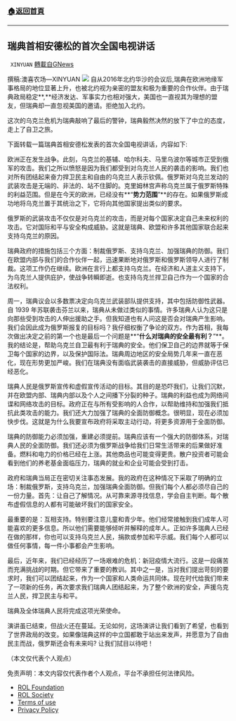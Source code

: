 ###  [:house:返回首頁](https://github.com/ourhimalayas/txt)
---


## 瑞典首相安德松的首次全国电视讲话
` XINYUAN` [轉載自GNews](https://gnews.org/zh-hans/2107558/)

撰稿:澳喜农场––XINYUAN
![](https://assets.gnews.org/wp-content/uploads/2022/03/IMG_2173-1.jpg)
自从2016年北约华沙的会议后,瑞典在欧洲地缘军事格局的地位显著上升，也被北约视为亲密的盟友和极为重要的合作伙伴。由于瑞典政局稳定**,**经济发达、军事实力也相对强大，美国也一直视其为理想的盟友，但瑞典却一直忽视美国的邀请。拒绝加入北约。

这次的乌克兰危机为瑞典敲响了最后的警钟，瑞典毅然决然的放下了中立的态度，走上了自卫之旅。

下面转载一篇瑞典首相安德松发表的首次全国电视讲话，内容如下:

欧洲正在发生战争。此刻，乌克兰的基辅、哈尔科夫、马里乌波尔等城市正受到俄军的攻击。我们之所以愤怒是因为我们都受到对乌克兰人民的袭击的影响。我们也对所有团结起来奋力捍卫民主和自由的乌克兰人表示钦佩。俄罗斯对乌克兰发动的武装攻击是无端的、非法的、站不住脚的。克里姆林宫声称乌克兰属于俄罗斯特殊的利益范围。但是在今天的欧洲，已经没有**“**势力范围**”**的存在。如果俄罗斯成功地将乌克兰置于其统治之下，它将向其他国家提出类似的要求。

俄罗斯的武装攻击不仅仅是对乌克兰的攻击，而是对每个国家决定自己未来权利的攻击。它对国际和平与安全构成威胁。这就是瑞典、欧盟和许多其他国家联合起来支持乌克兰的原因。

瑞典政府的措施包括三个方面：制裁俄罗斯、支持乌克兰、加强瑞典的防御。我们在欧盟内部与我们的合作伙伴一起，迅速果断地对俄罗斯和俄罗斯领导人进行了制裁。这项工作仍在继续。欧洲在言行上都支持乌克兰。在经济和人道主义支持下，为乌克兰人提供庇护，使战争转瞬即逝。也支持乌克兰捍卫自己作为一个国家的合法权利。

周一，瑞典议会以多数票决定向乌克兰武装部队提供支持，其中包括防御性武器。自 1939 年苏联袭击芬兰以来，瑞典从未做过类似的事情。许多瑞典人认为这只是向那些受到攻击的人伸出援助之手。但我知道也有人问这是否会对瑞典产生影响。我们会因此成为俄罗斯报复的目标吗？我仔细权衡了争论的双方。作为首相，我每次做出决定之前的第一个也是最后一个问题是**“**什么对瑞典的安全最有利？**”**。我的结论是，帮助乌克兰自卫最有利于瑞典的安全。他们保卫自己的边界就等于保卫每个国家的边界，以及保护国际法。瑞典周边地区的安全局势几年来一直在恶化，现在形势更加严峻。我们在瑞典没有面临武装袭击的直接威胁，但威胁评估已经恶化。

瑞典人民是俄罗斯宣传和虚假宣传活动的目标。其目的是恐吓我们，让我们沉默，并在欧盟内部、瑞典内部以及个人之间播下分裂的种子。瑞典的利益也成为网络间谍和网络攻击的目标。政府正在与所有受影响的人合作，以帮助维持和加强我们抵抗此类攻击的能力。我们还大力加强了瑞典的全面防御概念。很明显，现在必须加快步伐。这就是为什么我要宣布政府将采取主动行动，将更多资源用于全面防御。

瑞典的防御能力必须加强，重建必须提前。瑞典应该有一个强大的防御体系，对瑞典人民的全面防御。我们还必须为俄罗斯战争给我们日常生活带来的后果做好准备。燃料和电力的价格已经在上涨。其他商品也可能变得更贵。散户投资者可能会看到他们的养老基金面临压力，瑞典的就业和企业可能会受到打击。

政府和瑞典当局正在密切关注事态发展。我的政府在这种情况下采取了明确的立场：制裁俄罗斯，支持乌克兰，加强瑞典全面防御。但我们每个人都必须尽自己的一份力量。首先：让自己了解情况。从可靠来源寻找信息，学会自主判断。每个散布虚假信息的人都有可能破坏我们的国家安全。

最重要的是：互相支持。特别要注意儿童和青少年。他们经常接触到我们成年人可能喜欢的更多信息。所以他们需要能够倾听并解释的成年人。正如许多瑞典人已经在做的那样，你也可以支持乌克兰人民，捐款或参加和平示威。我们每个人都可以做任何事情，每一件小事都会产生影响。

最后，近年来，我们已经经历了一场艰难的危机：新冠疫情大流行。这是一段痛苦而充满挑战的时期。但它带来了重要的教训。其中之一是，当对我们提出苛刻的要求时，我们可以团结起来，作为一个国家和人类命运共同体。现在时代给我们带来了一项新的任务，再次要求我们瑞典人团结起来，为了整个欧洲的安全，声援乌克兰人民，捍卫民主与和平。

瑞典及全体瑞典人民将完成这项光荣使命。

演讲虽已结束，但战火还在蔓延。无论如何，这场演讲让我们看到了希望，也看到了世界政局的改变。如果像瑞典这样的中立国都敢于站出来发声，并愿意为了自由民主而战，俄罗斯还会有未来吗? 让我们拭目以待吧！

（本文仅代表个人观点）

 

免责声明：本文内容仅代表作者个人观点，平台不承担任何法律风险。

- [ROL Foundation](https://rolfoundation.org/)
- [ROL Society](https://rolsociety.org/)
- [Terms of use](https://gnews.org/terms-of-use-3/)
- [Privacy Policy](https://gnews.org/privacy-policy/)
